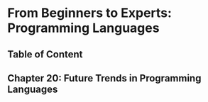 # From Beginners to Experts: Programming Languages
## Table of Content
## Chapter 20: Future Trends in Programming Languages
